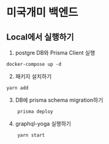 # 미국개미 백엔드

## Local에서 실행하기

1.  postgre DB와 Prisma Client 실행
```
docker-compose up -d
```
2.  패키지 설치하기
```
yarn add
```
3.  DB에 prisma schema migration하기
```
    prisma deploy
```
4.  graphql-yoga 실행하기
```
    yarn start
```
